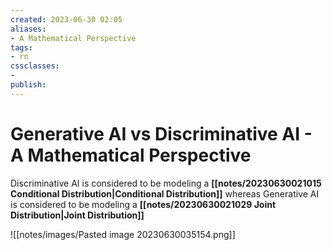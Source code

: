 ```yaml
---
created: 2023-06-30 02:05
aliases: 
- A Mathematical Perspective
tags:
- rn
cssclasses:
- 
publish:
---
```


<!--
tags:
-->

<!--internal
parent:: [[notes/20230630020526 Generative AI vs Discriminative AI]]
child:: [[]]
related:: [[]]
-->

<!--external

- []()
-->

# Generative AI vs Discriminative AI - A Mathematical Perspective

Discriminative AI is considered to be modeling a **[[notes/20230630021015 Conditional Distribution|Conditional Distribution]]** whereas Generative AI is considered to be modeling a **[[notes/20230630021029 Joint Distribution|Joint Distribution]]**

![[notes/images/Pasted image 20230630035154.png]]
